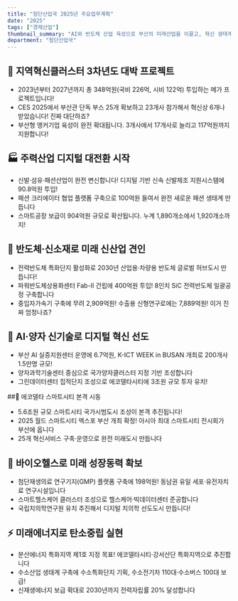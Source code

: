 ```yaml
---
title: "첨단산업국 2025년 주요업무계획"
date: "2025"
tags: ["경제산업"]
thumbnail_summary: "AI와 반도체 산업 육성으로 부산의 미래산업을 이끌고, 혁신 생태계를 구축해요!"
department: "첨단산업국"
---
```


## 🚀 지역혁신클러스터 3차년도 대박 프로젝트
- 2023년부터 2027년까지 총 348억원(국비 226억, 시비 122억) 투입하는 메가 프로젝트입니다!
- CES 2025에서 부산관 단독 부스 25개 확보하고 23개사 참가해서 혁신상 6개나 받았습니다! 진짜 대단하죠?
- 부산형 앵커기업 육성이 완전 확대됩니다. 3개사에서 17개사로 늘리고 117억원까지 지원합니다!

## 🏭 주력산업 디지털 대전환 시작
- 신발·섬유·패션산업이 완전 변신합니다! 디지털 기반 신속 신발제조 지원시스템에 90.8억원 투입!
- 패션 크리에이터 협업 플랫폼 구축으로 100억원 들여서 완전 새로운 패션 생태계 만듭니다
- 스마트공장 보급이 904억원 규모로 확산됩니다. 누계 1,890개소에서 1,920개소까지!

## 🔬 반도체·신소재로 미래 신산업 견인
- 전력반도체 특화단지 활성화로 2030년 산업용·차량용 반도체 글로벌 허브도시 만듭니다!
- 파워반도체상용화센터 Fab-Ⅱ 건립에 400억원 투입! 8인치 SiC 전력반도체 일괄공정 구축합니다
- 중입자가속기 구축에 무려 2,909억원! 수출용 신형연구로에는 7,889억원! 이거 진짜 엄청나죠?

## 🤖 AI·양자 신기술로 디지털 혁신 선도
- 부산 AI 실증지원센터 운영에 6.7억원, K-ICT WEEK in BUSAN 개최로 200개사 1.5만명 규모!
- 양자과학기술센터 중심으로 국가양자클러스터 지정 기반 조성합니다
- 그린데이터센터 집적단지 조성으로 에코델타시티에 3조원 규모 투자 유치!

##🌟 에코델타 스마트시티 본격 시동
- 5.6조원 규모 스마트시티 국가시범도시 조성이 본격 추진됩니다!
- 2025 월드 스마트시티 엑스포 부산 개최 확정! 아시아 최대 스마트시티 전시회가 부산에 옵니다
- 25개 혁신서비스 구축·운영으로 완전 미래도시 만듭니다

## 💊 바이오헬스로 미래 성장동력 확보
- 첨단재생의료 연구기지(GMP) 플랫폼 구축에 198억원! 동남권 유일 세포·유전자치료 연구시설입니다
- 스마트헬스케어 클러스터 조성으로 헬스케어·빅데이터센터 준공합니다
- 국립치의학연구원 유치 추진해서 디지털 치의학 선도도시 만듭니다!

## ⚡ 미래에너지로 탄소중립 실현
- 분산에너지 특화지역 제1호 지정 목표! 에코델타시티·강서산단 특화지역으로 추진합니다
- 수소산업 생태계 구축에 수소특화단지 기획, 수소전기차 110대·수소버스 100대 보급!
- 신재생에너지 보급 확대로 2030년까지 전력자립률 20% 달성합니다